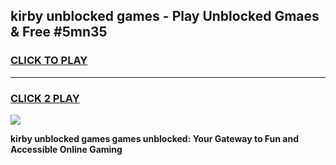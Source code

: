 
## kirby unblocked games - Play Unblocked Gmaes & Free #5mn35
<h3>
<a href="https://premium.freeplayer.one?title=kirby_unblocked_games&ref=03M">CLICK TO PLAY</a></h3>
<hr>

<h3>
<a href="https://premium.freeplayer.one?title=kirby_unblocked_games&ref=03M">CLICK 2 PLAY</a>
  
</h3>

<a href="https://premium.freeplayer.one?title=kirby_unblocked_games&ref=03M"><img src="https://clearcache.store/games.png"></a>


**kirby unblocked games games unblocked: Your Gateway to Fun and Accessible Online Gaming**
